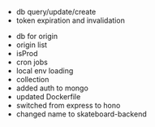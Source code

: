 - db query/update/create
- token expiration and invalidation
* db for origin
* origin list
* isProd
* cron jobs
* local env loading
* collection
* added auth to mongo
* updated Dockerfile
* switched from express to hono
* changed name to skateboard-backend